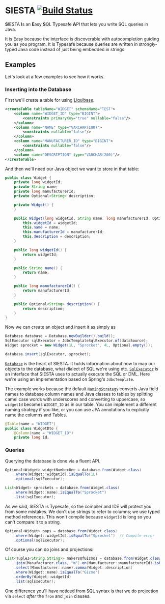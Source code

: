 # SIESTA [![Build Status](https://api.travis-ci.org/cadenzauk/siesta.svg?branch=master)](https://travis-ci.org/cadenzauk/siesta)
**S**IESTA **I**s an **E**asy **S**QL **T**ypesafe **A**PI that lets you write SQL queries in Java.  

It is Easy because the interface is discoverable with autocompletion guiding you as you program.  It is Typesafe 
because queries are written in strongly-typed Java code instead of just being embedded in strings.

## Examples

Let's look at a few examples to see how it works.

### Inserting into the Database

First we'll create a table for using [Liquibase](http://www.liquibase.org/).

```xml
<createTable tableName="WIDGET" schemaName="TEST">
    <column name="WIDGET_ID" type="BIGINT">
        <constraints primaryKey="true" nullable="false"/>
    </column>
    <column name="NAME" type="VARCHAR(100)">
        <constraints nullable="false"/>
    </column>
    <column name="MANUFACTURER_ID" type="BIGINT">
        <constraints nullable="false"/>
    </column>
    <column name="DESCRIPTION" type="VARCHAR(200)"/>
</createTable>
```

And then we'll need our Java object we want to store in that table:

```java
public class Widget {
    private long widgetId;
    private String name;
    private long manufacturerId;
    private Optional<String> description;

    private Widget() {
    }

    public Widget(long widgetId, String name, long manufacturerId, Optional<String> description) {
        this.widgetId = widgetId;
        this.name = name;
        this.manufacturerId = manufacturerId;
        this.description = description;
    }

    public long widgetId() {
        return widgetId;
    }

    public String name() {
        return name;
    }

    public long manufacturerId() {
        return manufacturerId;
    }

    public Optional<String> description() {
        return description;
    }
}
```

Now we can create an object and insert it as simply as

```java
Database database = Database.newBuilder().build();
SqlExecutor sqlExecutor = JdbcTemplateSqlExecutor.of(dataSource);
Widget sprocket = new Widget(1L, "Sprocket", 4L, Optional.empty());

database.insert(sqlExecutor, sprocket);
```

[`Database`](https://github.com/cadenzauk/siesta/blob/master/src/main/java/com/cadenzauk/siesta/SqlExecutor.java) is the heart 
of SIESTA.  It holds information about how to map our objects to the database, what dialect of SQL we're
using etc.  [`SqlExecutor`](https://github.com/cadenzauk/siesta/blob/master/src/main/java/com/cadenzauk/siesta/SqlExecutor.java)
is an interface that SIESTA uses to actually execute the SQL or DML.  Here we're using an implementation based on Spring's 
`JdbcTemplate`.

The example works because the default [`NamingStrategy`](https://github.com/cadenzauk/siesta/blob/master/src/main/java/com/cadenzauk/siesta/NamingStrategy.java)
converts Java field names to database column names and Java classes to tables by splitting camel case words with underscores and 
converting to uppercase, so `widgetId` becomes `WIDGET_ID` as in our table.  You can implement a different naming strategy if you like, or you can use JPA 
annotations to explicitly name the columns and Tables.

```java
@Table(name = "WIDGET")
public class WidgetDto {
    @Column(name = "WIDGET_ID")
    private long id;
```

### Queries

Querying the database is done via a fluent API.
```java
Optional<Widget> widgetNumberOne = database.from(Widget.class)
    .where(Widget::widgetId).isEqualTo(1L)
    .optional(sqlExecutor);

List<Widget> sprockets = database.from(Widget.class)
    .where(Widget::name).isEqualTo("Sprocket")
    .list(sqlExecutor);

```
As we said, SIESTA is Typesafe, so the compiler and IDE will protect you from some mistakes.  We don't use strings to refer to 
columns; we use typed method references.  This won't compile because `widgetId` is long so you can't compare it to a string. 

```java
Optional<Widget> oops = database.from(Widget.class)
    .where(Widget::widgetId).isEqualTo("Sprocket")  // Compile error
    .optional(sqlExecutor);
```

Of course you can do joins and projections:

```java
List<Tuple2<String,String>> makersOfGizmos = database.from(Widget.class, "w")
    .join(Manufacturer.class, "m").on(Manufacturer::manufacturerId).isEqualTo(Widget::manufacturerId)
    .select(Manufacturer::name).comma(Widget::description)
    .where(Widget::name).isEqualTo("Gizmo")
    .orderBy(Widget::widgetId)
    .list(sqlExecutor);
```

One difference you'll have noticed from SQL syntax is that we do projection via `select` *after* the `from` and `join` clauses.